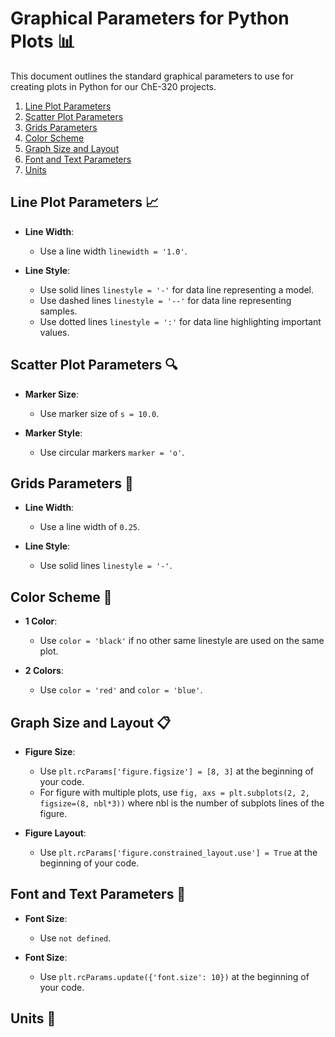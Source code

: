 # Graphical Parameters for Python Plots 📊

This document outlines the standard graphical parameters to use for creating plots in Python for our ChE-320 projects.

1. [Line Plot Parameters](#line-plot-parameters-)
2. [Scatter Plot Parameters](#scatter-plot-parameters-)
3. [Grids Parameters](#grids-parameters-)
4. [Color Scheme](#color-scheme-)
5. [Graph Size and Layout](#graph-size-and-layout-)
6. [Font and Text Parameters](#font-and-text-parameters-)
7. [Units](#units-)

## Line Plot Parameters 📈

- **Line Width**: 
  - Use a line width `linewidth = '1.0'`.

- **Line Style**:
  - Use solid lines `linestyle = '-'` for data line representing a model.
  - Use dashed lines `linestyle = '--'` for data line representing samples.
  - Use dotted lines `linestyle = ':'` for data line highlighting important values.

## Scatter Plot Parameters 🔍

- **Marker Size**:
  - Use marker size of `s = 10.0`.

- **Marker Style**:
  - Use circular markers `marker = 'o'`.
 
## Grids Parameters 📐

- **Line Width**: 
  - Use a line width of `0.25`.

- **Line Style**:
  - Use solid lines `linestyle = '-'`.

## Color Scheme 🎨

- **1 Color**:
  - Use `color = 'black'` if no other same linestyle are used on the same plot.

- **2 Colors**:
  - Use `color = 'red'` and `color = 'blue'`.

## Graph Size and Layout 📋

- **Figure Size**:
  - Use `plt.rcParams['figure.figsize'] = [8, 3]` at the beginning of your code.
  - For figure with multiple plots, use `fig, axs = plt.subplots(2, 2, figsize=(8, nbl*3))` where nbl is the number of subplots lines of the figure.
 
- **Figure Layout**:
  - Use `plt.rcParams['figure.constrained_layout.use'] = True` at the beginning of your code.

## Font and Text Parameters 📝

- **Font Size**:
  - Use `not defined`.

- **Font Size**:
  - Use `plt.rcParams.update({'font.size': 10})` at the beginning of your code.
 
## Units 📏

